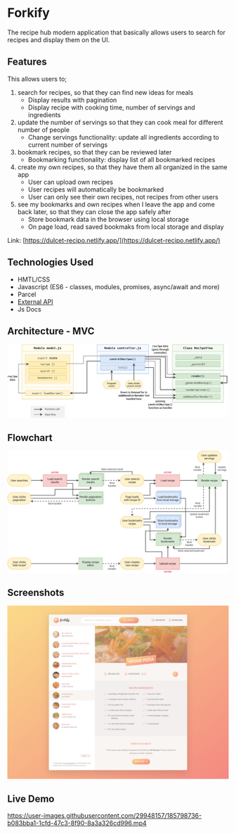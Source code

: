 # Forkify
The recipe hub modern application that basically allows users to search for recipes and display them on the UI. 

## Features
This allows users to;
1. search for recipes, so that they can find new ideas for meals
    - Display results with pagination
    - Display recipe with cooking time, number of servings and ingredients
2. update the number of servings so that they can cook meal for different number of people
    - Change servings functionality: update all ingredients according to current number of servings
3. bookmark recipes, so that they can be reviewed later
    - Bookmarking functionality: display list of all bookmarked recipes
4. create my own recipes, so that they have them all organized in the same app
    - User can upload own recipes
    - User recipes will automatically be bookmarked
    - User can only see their own recipes, not recipes from other users
5. see my bookmarks and own recipes when I leave the app and come back later, so that they can close the app safely after
    - Store bookmark data in the browser using local storage
    - On page load, read saved bookmaks from local storage and display

Link: [https://dulcet-recipo.netlify.app/](https://dulcet-recipo.netlify.app/)

## Technologies Used
- HMTL/CSS
- Javascript (ES6 - classes, modules, promises, async/await and more)
- Parcel
- [External API](https://forkify-api.herokuapp.com/v2)
- Js Docs

## Architecture - MVC
<img src="./forkify-architecture-recipe-loading.png">

## Flowchart
<img src="./forkify-flowchart-part-3.png">

## Screenshots
<img src="./forkify-app-screenshot.png">

## Live Demo

https://user-images.githubusercontent.com/29948157/185798736-b083bba1-1cfd-47c3-8f90-8a3a326cd996.mp4

